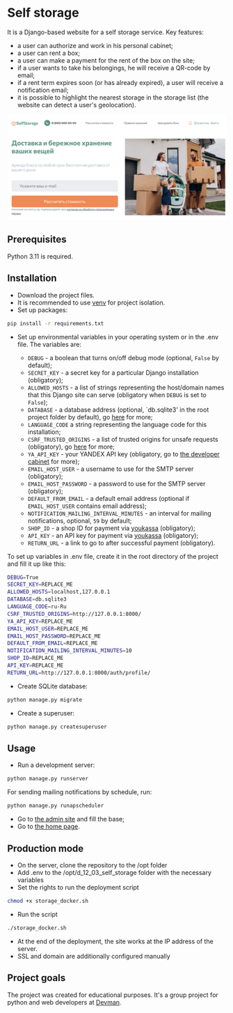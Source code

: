 # Self storage

It is a Django-based website for a self storage service.
Key features:

- a user can authorize and work in his personal cabinet;
- a user can rent a box;
- a user can make a payment for the rent of the box on the site;
- if a user wants to take his belongings, he will receive a QR-code by email;
- if a rent term expires soon (or has already expired), a user will receive a notification email;
- it is possible to highlight the nearest storage in the storage list (the website can detect a user's geolocation).

![home page](screenshots/home_page.png)

## Prerequisites

Python 3.11 is required.

## Installation

- Download the project files.
- It is recommended to use [venv](https://docs.python.org/3/library/venv.html?highlight=venv#module-venv) for project isolation.
- Set up packages:

```bash
pip install -r requirements.txt
```

- Set up environmental variables in your operating system or in the .env file. The variables are:

  - `DEBUG` - a boolean that turns on/off debug mode (optional, `False` by default);
  - `SECRET_KEY` - a secret key for a particular Django installation (obligatory);
  - `ALLOWED_HOSTS` - a list of strings representing the host/domain names that this Django site can serve (obligatory when `DEBUG` is set to `False`);
  - `DATABASE` - a database address (optional, `db.sqlite3' in the root project folder by default), go [here](https://github.com/jacobian/dj-database-url) for more;
  - `LANGUAGE_CODE` a string representing the language code for this installation;
  - `CSRF_TRUSTED_ORIGINS` - a list of trusted origins for unsafe requests (obligatory), go [here](https://docs.djangoproject.com/en/4.1/ref/settings/#csrf-trusted-origins) for more;
  - `YA_API_KEY` - your YANDEX API key (obligatory, go to [the developer cabinet](https://developer.tech.yandex.ru/) for more);
  - `EMAIL_HOST_USER` - a username to use for the SMTP server (obligatory);
  - `EMAIL_HOST_PASSWORD` - a password to use for the SMTP server (obligatory);
  - `DEFAULT_FROM_EMAIL` - a default email address (optional if `EMAIL_HOST_USER` contains email address);
  - `NOTIFICATION_MAILING_INTERVAL_MINUTES` - an interval for mailing notifications, optional, `59` by default;
  - `SHOP_ID` - a shop ID for payment via [youkassa](https://yookassa.ru/) (obligatory);
  - `API_KEY` - an API key for payment via [youkassa](https://yookassa.ru/) (obligatory);
  - `RETURN_URL` - a link to go to after successful payment (obligatory).

To set up variables in .env file, create it in the root directory of the project and fill it up like this:

```bash
DEBUG=True
SECRET_KEY=REPLACE_ME
ALLOWED_HOSTS=localhost,127.0.0.1
DATABASE=db.sqlite3
LANGUAGE_CODE=ru-Ru
CSRF_TRUSTED_ORIGINS=http://127.0.0.1:8000/
YA_API_KEY=REPLACE_ME
EMAIL_HOST_USER=REPLACE_ME
EMAIL_HOST_PASSWORD=REPLACE_ME
DEFAULT_FROM_EMAIL=REPLACE_ME
NOTIFICATION_MAILING_INTERVAL_MINUTES=10
SHOP_ID=REPLACE_ME
API_KEY=REPLACE_ME
RETURN_URL=http://127.0.0.1:8000/auth/profile/

```

- Create SQLite database:

```bash
python manage.py migrate
```

- Create a superuser:

```bash
python manage.py createsuperuser
```

## Usage

- Run a development server:

```bash
python manage.py runserver
```

For sending mailing notifications by schedule, run:

```bash
python manage.py runapscheduler
```

- Go to [the admin site](http://127.0.0.1:8000/admin/) and fill the base;
- Go to [the home page](http://127.0.0.1:8000/).

## Production mode

- On the server, clone the repository to the /opt folder
- Add .env to the /opt/d_12_03_self_storage folder with the necessary variables
- Set the rights to run the deployment script

```bash
chmod +x storage_docker.sh
```

- Run the script

```bash
./storage_docker.sh
```

- At the end of the deployment, the site works at the IP address of the server.
- SSL and domain are additionally configured manually

## Project goals

The project was created for educational purposes.
It's a group project for python and web developers at [Devman](https://dvmn.org).
